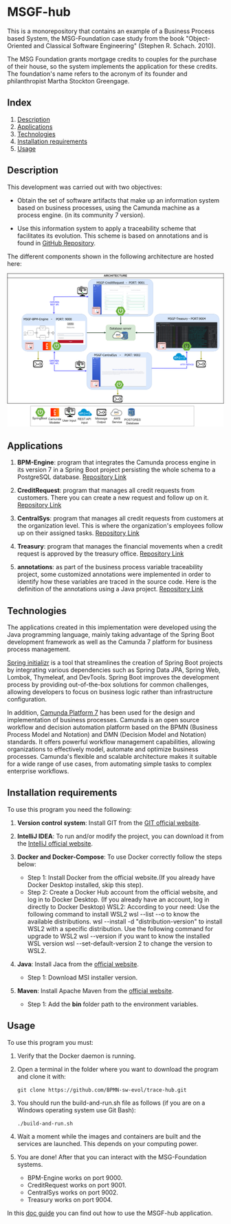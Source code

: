 #  MSGF-hub

This is a monorepository that contains an example of a Business Process based System, the MSG-Foundation case study from the book "Object-Oriented and Classical Software Engineering" (Stephen R. Schach. 2010).

The MSG Foundation grants mortgage credits to couples for the purchase of their house, so the system implements the application for these credits. The foundation's name refers to the acronym of its founder and philanthropist Martha Stockton Greengage.

## Index

1. [Description](#description)
2. [Applications](#applications)
3. [Technologies](#technologies)
4. [Installation requirements](#installation-requirements)
5. [Usage](#usage)


## Description

This development was carried out with two objectives:

* Obtain the set of software artifacts that make up an information system based on business processes, using the Camunda machine as a process engine. (in its community 7 version).  

* Use this information system to apply a traceability scheme that facilitates its evolution. This scheme is based on annotations and is found in [GitHub Repository](https://github.com/BPMN-sw-evol/Annotations).

The different components shown in the following architecture are hosted here:

![ArchitecturaDiagram](docs/MSGF-Architecture.png)


## Applications

1. **BPM-Engine**: program that integrates the Camunda process engine in its version 7 in a Spring Boot project persisting the whole schema to a PostgreSQL database. [Repository Link](https://github.com/BPMN-sw-evol/MSGF-BPM-Engine)

2. **CreditRequest**: program that manages all credit requests from customers. There you can create a new request and follow up on it. [Repository Link](https://github.com/BPMN-sw-evol/MSGF-CreditRequest)

3. **CentralSys**: program that manages all credit requests from customers at the organization level. This is where the organization's employees follow up on their assigned tasks. [Repository Link](https://github.com/BPMN-sw-evol/MSGF-CentralSys)

4. **Treasury**: program that manages the financial movements when a credit request is approved by the treasury office. [Repository Link](https://github.com/BPMN-sw-evol/MSGF-Treasury)

5. **annotations**: as part of the business process variable traceability project, some customized annotations were implemented in order to identify how these variables are traced in the source code. Here is the definition of the annotations using a Java project. [Repository Link](https://github.com/BPMN-sw-evol/Annotations)

## Technologies

The applications created in this implementation were developed using the Java programming language, mainly taking advantage of the Spring Boot development framework as well as the Camunda 7 platform for business process management.

[Spring initializr](https://start.spring.io/) is a tool that streamlines the creation of Spring Boot projects by integrating various dependencies such as Spring Data JPA, Spring Web, Lombok, Thymeleaf, and DevTools. Spring Boot improves the development process by providing out-of-the-box solutions for common challenges, allowing developers to focus on business logic rather than infrastructure configuration.

In addition, [Camunda Platform 7](https://camunda.com/platform-7/) has been used for the design and implementation of business processes. Camunda is an open source workflow and decision automation platform based on the BPMN (Business Process Model and Notation) and DMN (Decision Model and Notation) standards. It offers powerful workflow management capabilities, allowing organizations to effectively model, automate and optimize business processes. Camunda's flexible and scalable architecture makes it suitable for a wide range of use cases, from automating simple tasks to complex enterprise workflows.

## Installation requirements

To use this program you need the following:

1. **Version control system**: Install GIT from the [GIT official website](https://git-scm.com/downloads).

2. **IntelliJ IDEA**: To run and/or modify the project, you can download it from the [IntelliJ official website](https://www.jetbrains.com/es-es/idea/download/?section=windows).

3. **Docker and Docker-Compose**: To use Docker correctly follow the steps below:
   - Step 1: Install Docker from the official website.(If you already have Docker Desktop installed, skip this step).
   - Step 2: Create a Docker Hub account from the official website, and log in to Docker Desktop. (If you already have an account, log in directly to Docker Desktop) WSL2: According to your need: Use the following command to install WSL2 wsl --list --o to know the available distributions. wsl --install -d "distribution-version" to install WSL2 with a specific distribution. Use the following command for upgrade to WSL2 wsl --version if you want to know the installed WSL version wsl --set-default-version 2 to change the version to WSL2.

4. **Java**: Install Jaca from the [official website](https://www.oracle.com/java/technologies/javase/jdk17-archive-downloads.html).
   - Step 1: Download MSI installer version.
     
5. **Maven**: Install Apache Maven from the [official website](https://maven.apache.org/download.cgi).
   - Step 1: Add the **bin** folder path to the environment variables.

## Usage

To use this program you must:

1. Verify that the Docker daemon is running.

2. Open a terminal in the folder where you want to download the program and clone it with:

   ```
   git clone https://github.com/BPMN-sw-evol/trace-hub.git
   ```

3. You should run the build-and-run.sh file as follows (if you are on a Windows operating system use Git Bash):

   ```
   ./build-and-run.sh
   ```

4. Wait a moment while the images and containers are built and the services are launched. This depends on your computing power.
   
5. You are done! After that you can interact with the MSG-Foundation systems. 

   * BPM-Engine works on port 9000.
   * CreditRequest works on port 9001.
   * CentralSys works on port 9002.
   * Treasury works on port 9004.

In this [doc guide](https://docs.google.com/document/d/1DMgXXMgYQpu_NR9twUyS1QT8QMNe5Xy2/edit?usp=sharing&ouid=101566600789219917918&rtpof=true&sd=true) you can find out how to use the MSGF-hub application.  
